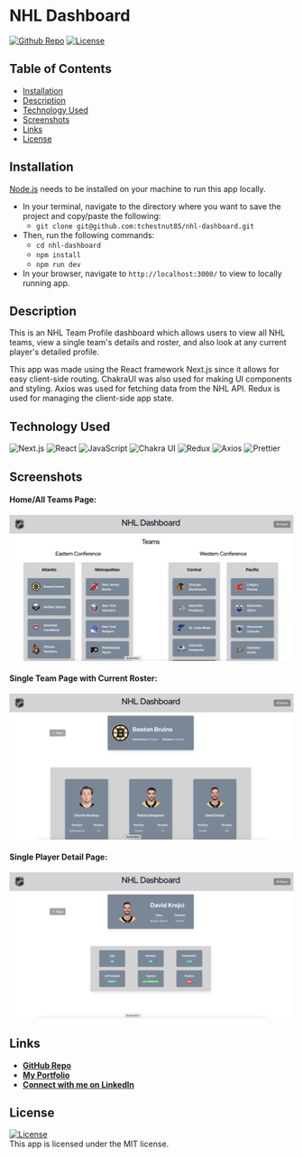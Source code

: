 # NHL Dashboard

<a href="https://github.com/tchestnut85/nhl-dashboard">![Github Repo](https://img.shields.io/badge/Github%20Repo-lightgrey.svg)</a> <a href=./LICENSE>![License](https://img.shields.io/badge/License%3A-MIT-green.svg)</a>

## Table of Contents

- [Installation](#installation)
- [Description](#description)
- [Technology Used](#technology-used)
- [Screenshots](#screenshots)
- [Links](#links)
- [License](#license)

## Installation

[Node.js](https://nodejs.org/en/) needs to be installed on your machine to run this app locally.

- In your terminal, navigate to the directory where you want to save the project and copy/paste the following:
  - `git clone git@github.com:tchestnut85/nhl-dashboard.git`
- Then, run the following commands:
  - `cd nhl-dashboard`
  - `npm install`
  - `npm run dev`
- In your browser, navigate to `http://localhost:3000/` to view to locally running app.

## Description

This is an NHL Team Profile dashboard which allows users to view all NHL teams, view a single team's details and roster, and also look at any current player's detailed profile.

This app was made using the React framework Next.js since it allows for easy client-side routing. ChakraUI was also used for making UI components and styling. Axios was used for fetching data from the NHL API. Redux is used for managing the client-side app state.

## Technology Used

![Next.js](https://img.shields.io/badge/Next.js-20232A?style=for-the-badge&logo=next.js&logoColor=lightgrey)
![React](https://img.shields.io/badge/React-20232A?style=for-the-badge&logo=react&logoColor=61DAFB)
![JavaScript](https://img.shields.io/badge/JavaScript-323330?style=for-the-badge&logo=javascript&logoColor=F7DF1E)
![Chakra UI](https://img.shields.io/badge/Chakra%20UI-319795?style=for-the-badge)
![Redux](https://img.shields.io/badge/Redux-blueviolet?style=for-the-badge&logo=redux&logoColor=white)
![Axios](https://img.shields.io/badge/Axios-blueviolet?style=for-the-badge&logo=axios&logoColor=white)
![Prettier](https://img.shields.io/badge/Prettier-orange?style=for-the-badge&logo=prettier&logoColor=black)

## Screenshots

#### Home/All Teams Page:

![Home/All Teams Page](./public/home.png)

#### Single Team Page with Current Roster:

![Single Team Page](./public/single-team.png)

#### Single Player Detail Page:

![Single Player](./public/single-player.png)

## Links

- **[GitHub Repo](https://github.com/tchestnut85/nhl-dashboard)**
- **[My Portfolio](https://tomchestnut.dev)**
- **[Connect with me on LinkedIn](https://www.linkedin.com/in/thomas-chestnut)**

## License

<a href=./LICENSE>![License](https://img.shields.io/badge/License%3A-MIT-green.svg)</a>  
This app is licensed under the MIT license.
